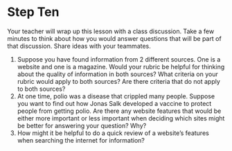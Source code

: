 # Step Ten

Your teacher will wrap up this lesson with a class discussion. Take a few minutes to think about how you would answer questions that will be part of that discussion. Share ideas with your teammates.

1. Suppose you have found information from 2 different sources. One is a website and one is a magazine. Would your rubric be helpful for thinking about the quality of information in both sources? What criteria on your rubric would apply to both sources? Are there criteria that do not apply to both sources? 
2. At one time, polio was a disease that crippled many people. Suppose you want to find out how Jonas Salk developed a vaccine to protect people from getting polio. Are there any website features that would be either more important or less important when deciding which sites might be better for answering your question? Why? 
3. How might it be helpful to do a quick review of a website’s features when searching the internet for information?
